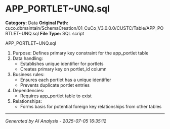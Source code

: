 # APP_PORTLET~UNQ.sql

**Category:** Data
**Original Path:** cuco.dbmaintain/SchemaCreation/01_CuCo_V3.0.0.0/CUSTC/Table/APP_PORTLET~UNQ.sql
**File Type:** SQL script

APP_PORTLET~UNQ.sql
1. Purpose: Defines primary key constraint for the app_portlet table
2. Data handling:
   - Establishes unique identifier for portlets
   - Creates primary key on portlet_id column
3. Business rules:
   - Ensures each portlet has a unique identifier
   - Prevents duplicate portlet entries
4. Dependencies:
   - Requires app_portlet table to exist
5. Relationships:
   - Forms basis for potential foreign key relationships from other tables

---
*Generated by AI Analysis - 2025-07-05 16:35:12*
